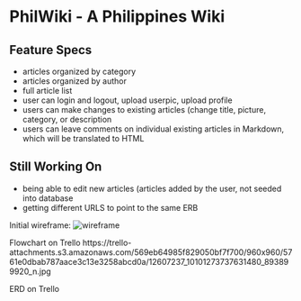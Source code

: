 <h1> PhilWiki - A Philippines Wiki </h1>

<h2> Feature Specs </h2>
<ul>
<li> articles organized by category </li>
<li> articles organized by author </li>
<li> full article list </li>
<li> user can login and logout, upload userpic, upload profile </li>
<li> users can make changes to existing articles (change title, picture, category, or description </li>
<li> users can leave comments on individual existing articles in Markdown, which will be translated to HTML</li>
</ul>

<h2> Still Working On </h2>
<ul> 
<li> being able to edit new articles (articles added by the user, not seeded into database </li>
<li> getting different URLS to point to the same ERB </li>
</ul>

<p>Initial wireframe: <img src ="https://moqups.com/anfperez/wwJsrr66/p:a16b2c2a4" alt = "wireframe"> </p>

<p> Flowchart on Trello
https://trello-attachments.s3.amazonaws.com/569eb64985f829050bf7f700/960x960/5761e0dbab787aace3c13e3258abcd0a/12607237_10101273737631480_893899920_n.jpg </p>

<p> ERD on Trello
